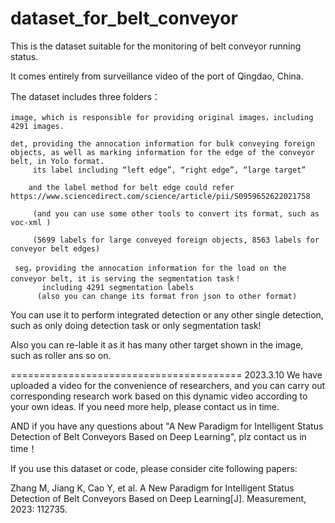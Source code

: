 # dataset_for_belt_conveyor
This is the dataset suitable for the monitoring of belt conveyor running status.

It comes entirely from surveillance video of the port of Qingdao, China.

The dataset includes three folders：

    image, which is responsible for providing original images，including 4291 images.
    
    det, providing the annocation information for bulk conveying foreign objects, as well as marking information for the edge of the conveyor belt, in Yolo format.
         its label including “left edge”, “right edge”, “large target”
         
        and the label method for belt edge could refer  https://www.sciencedirect.com/science/article/pii/S0959652622021758
        
         (and you can use some other tools to convert its format, such as voc-xml )
         
         (5699 labels for large conveyed foreign objects, 8563 labels for conveyor belt edges)
         
     seg，providing the annocation information for the load on the conveyor belt, it is serving the segmentation task！
           including 4291 segmentation labels
          (also you can change its format fron json to other format)

You can use it to perform integrated detection or any other single detection, such as only doing detection task or only segmentation task!

 Also you can re-lable it as it has many other target shown in the image, such as roller ans so on.


========================================
2023.3.10
We have uploaded a video for the convenience of researchers, 
and you can carry out corresponding research work based on this dynamic video according to your own ideas.
If you need more help, please contact us in time.

AND if you have any questions about "A New Paradigm for Intelligent Status Detection of Belt Conveyors Based on Deep Learning", plz contact us in time！


If you use this dataset or code, please consider cite following papers:


Zhang M, Jiang K, Cao Y, et al. A New Paradigm for Intelligent Status Detection of Belt Conveyors Based on Deep Learning[J]. Measurement, 2023: 112735.


